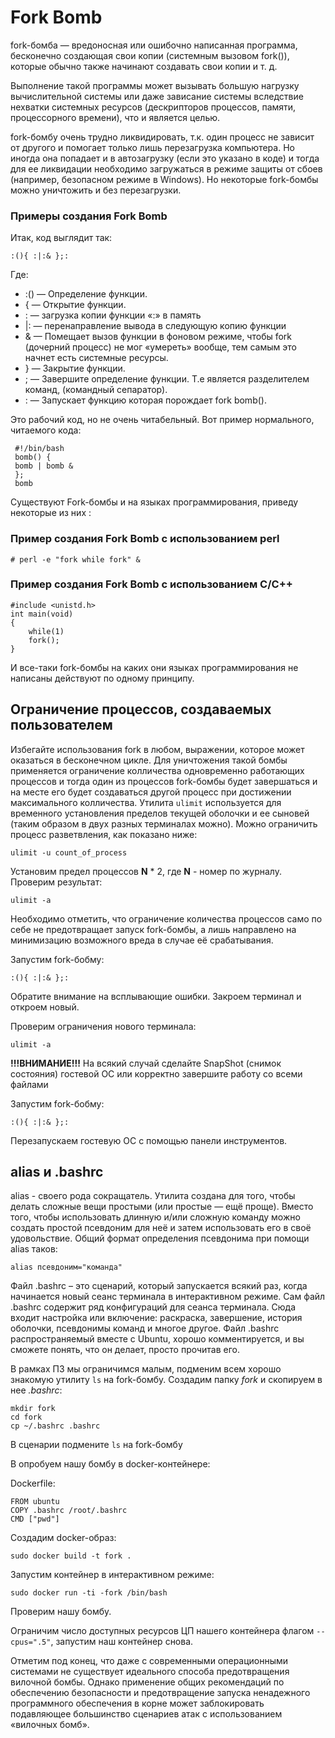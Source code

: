 # Fork Bomb #

fork-бомба — вредоносная или ошибочно написанная программа, бесконечно создающая свои копии (системным вызовом fork()), которые обычно также начинают создавать свои копии и т. д.

Выполнение такой программы может вызывать большую нагрузку вычислительной системы или даже зависание системы вследствие нехватки системных ресурсов (дескрипторов процессов, памяти, процессорного времени), что и является целью.

fork-бомбу очень трудно ликвидировать, т.к. один процесс не зависит от другого и помогает только лишь перезагрузка компьютера. Но иногда она попадает и в автозагрузку (если это указано в коде) и тогда для ее ликвидации необходимо загружаться в режиме защиты от сбоев (например, безопасном режиме в Windows). Но некоторые fork-бомбы можно уничтожить и без перезагрузки.

### Примеры создания  Fork Bomb ###

Итак, код выглядит так:

	:(){ :|:& };:

Где:
   *	:() — Определение функции.
   *	{  — Открытие функции.
   *    : — загрузка копии функции «:» в память
   *    |: — перенаправление вывода в следующую копию функции
   *	& — Помещает вызов функции в фоновом режиме, чтобы fork (дочерний процесс) не мог «умереть» вообще, тем самым это начнет есть системные ресурсы.
   *	} — Закрытие функции.
   *	; — Завершите определение функции. Т.е является разделителем команд, (командный сепаратор).
   *	: — Запускает функцию которая порождает fork bomb().
	 
Это рабочий код, но не очень читабельный. Вот пример нормального, читаемого кода:
	 
	 #!/bin/bash
	 bomb() {
	 bomb | bomb &
	 };
	 bomb

Существуют Fork-бомбы и на языках программирования, приведу некоторые из них :

### Пример создания  Fork Bomb с использованием perl ###

	# perl -e "fork while fork" &

### Пример создания  Fork Bomb с использованием C/C++ ###

	#include <unistd.h>
	int main(void)
	{
		while(1)
		fork();
	}

И все-таки fork-бомбы на каких они языках программирования не написаны действуют по одному принципу.

## Ограничение процессов, создаваемых пользователем ##

Избегайте использования fork в любом, выражении, которое может оказаться в бесконечном цикле. 
Для уничтожения такой бомбы применяется ограничение колличества одновременно работающих процессов и тогда один из процессов fork-бомбы будет завершаться и на месте его будет создаваться другой процесс при достижении максимального колличества.
Утилита ```ulimit``` используется для временного установления пределов текущей оболочки и ее сыновей (таким образом в двух разных терминалах можно).
Можно ограничить процесс разветвления, как показано ниже:

	ulimit -u count_of_process

Установим предел процессов **N** * 2, где **N** - номер по журналу. 
Проверим результат:

	ulimit -a

Необходимо отметить, что ограничение количества процессов само по себе не предотвращает запуск fork-бомбы, а лишь направлено на минимизацию возможного вреда в случае её срабатывания.

Запустим fork-бобму:
	
	:(){ :|:& };:

Обратите внимание на всплывающие ошибки.
Закроем терминал и откроем новый.

Проверим ограничения нового терминала:

	ulimit -a
	
**!!!ВНИМАНИЕ!!!** На всякий случай сделайте SnapShot (снимок состояния) гостевой ОС или корректно завершите работу со всеми файлами

Запустим fork-бобму:

	:(){ :|:& };:

Перезапускаем гостевую ОС с помощью панели инструментов.

## alias и .bashrc ##
alias - своего рода сокращатель.
Утилита создана для того, чтобы делать сложные вещи простыми (или простые — ещё проще). Вместо того, чтобы использовать длинную и/или сложную команду можно создать простой псевдоним для неё и затем использовать его в своё удовольствие. Общий формат определения псевдонима при помощи alias таков:

	alias псевдоним="команда"
	
Файл .bashrc – это сценарий, который запускается всякий раз, когда начинается новый сеанс терминала в интерактивном режиме.
Сам файл .bashrc содержит ряд конфигураций для сеанса терминала. Сюда входит настройка или включение: раскраска, завершение, история оболочки, псевдонимы команд и многое другое. Файл .bashrc распространяемый вместе с Ubuntu, хорошо комментируется, и вы сможете понять, что он делает, просто прочитав его. 

В рамках ПЗ мы ограничимся малым, подменим всем хорошо знакомую утилиту ```ls``` на fork-бомбу.
Создадим папку *fork* и скопируем в нее *.bashrc*:

	mkdir fork
	cd fork
	cp ~/.bashrc .bashrc
	
В сценарии подмените ```ls``` на fork-бомбу

В опробуем нашу бомбу в docker-контейнере:

Dockerfile:

	FROM ubuntu
	COPY .bashrc /root/.bashrc
	CMD ["pwd"]
	
Создадим docker-образ:
	
	sudo docker build -t fork .
	
Запустим контейнер в интерактивном режиме:
	
	sudo docker run -ti -fork /bin/bash

Проверим нашу бомбу.

Ограничим число доступных ресурсов ЦП нашего контейнера флагом ```--cpus=".5"```, запустим наш контейнер снова.

Отметим под конец, что даже с современными операционными системами не существует идеального способа предотвращения вилочной бомбы. Однако применение общих рекомендаций по обеспечению безопасности и предотвращение запуска ненадежного программного обеспечения в корне может заблокировать подавляющее большинство сценариев атак с использованием «вилочных бомб».
